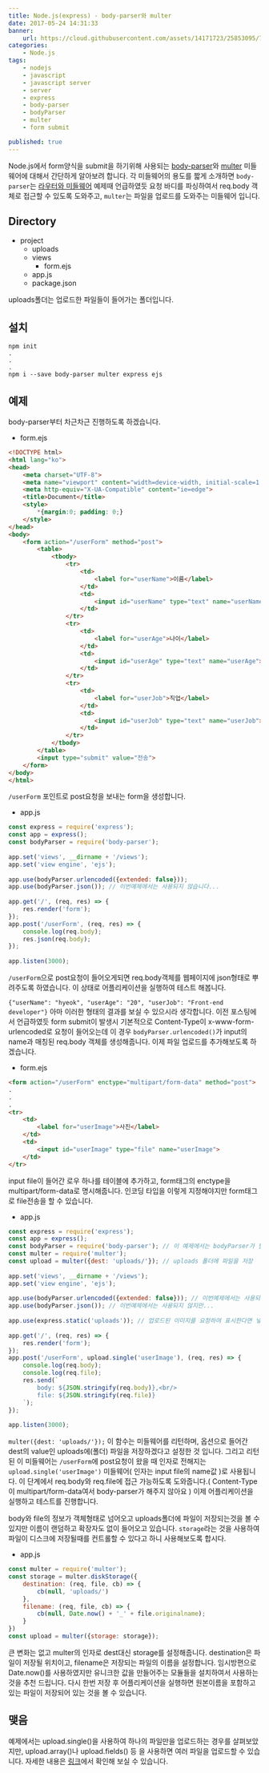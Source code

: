 ```yaml
---
title: Node.js(express) - body-parser와 multer
date: 2017-05-24 14:31:33
banner:
    url: https://cloud.githubusercontent.com/assets/14171723/25853095/7bf3be3a-3506-11e7-8421-0a2287dd6278.png
categories:
    - Node.js
tags:
    - nodejs
    - javascript
    - javascript server
    - server
    - express
    - body-parser
    - bodyParser
    - multer
    - form submit

published: true
---
```


[link1]: https://github.com/expressjs/body-parser
[link2]: https://github.com/expressjs/multer
[link3]: https://hyc7575.github.io/2017/05/16/2017-05-16-nodejs-express-router-middleware/

Node.js에서 form양식을 submit을 하기위해 사용되는 [body-parser][link1]와 [multer][link2] 미들웨어에 대해서 간단하게 알아보려 합니다. 각 미들웨어의 용도를 짧게 소개하면 `body-parser`는 [라우터와 미들웨어][link3] 예제때 언급하였듯 요청 바디를 파싱하여서 req.body 객체로 접근할 수 있도록 도와주고, `multer`는 파일을 업로드를 도와주는 미들웨어 입니다.

## Directory
- project
    - uploads
    - views
        - form.ejs
    - app.js
    - package.json

uploads폴더는 업로드한 파일들이 들어가는 폴더입니다.
## 설치
```
npm init
.
.
.
npm i --save body-parser multer express ejs
```

## 예제

body-parser부터 차근차근 진행하도록 하겠습니다.

- form.ejs
```html
<!DOCTYPE html>
<html lang="ko">
<head>
    <meta charset="UTF-8">
    <meta name="viewport" content="width=device-width, initial-scale=1.0">
    <meta http-equiv="X-UA-Compatible" content="ie=edge">
    <title>Document</title>
    <style>
        *{margin:0; padding: 0;}
    </style>
</head>
<body>
    <form action="/userForm" method="post">
        <table>
            <tbody>
                <tr>
                    <td>
                        <label for="userName">이름</label>
                    </td>
                    <td>
                        <input id="userName" type="text" name="userName">
                    </td>
                </tr>
                <tr>
                    <td>
                        <label for="userAge">나이</label>
                    </td>
                    <td>
                        <input id="userAge" type="text" name="userAge">
                    </td>
                </tr>
                <tr>
                    <td>
                        <label for="userJob">직업</label>
                    </td>
                    <td>
                        <input id="userJob" type="text" name="userJob">
                    </td>
                </tr>
            </tbody>
        </table>
        <input type="submit" value="전송">
    </form>
</body>
</html>
```
`/userForm` 포인트로 post요청을 보내는 form을 생성합니다.

- app.js
```javascript
const express = require('express');
const app = express();
const bodyParser = require('body-parser');
　
app.set('views', __dirname + '/views');
app.set('view engine', 'ejs');
　
app.use(bodyParser.urlencoded({extended: false}));
app.use(bodyParser.json()); // 이번예제에서는 사용되지 않습니다...
　
app.get('/', (req, res) => {
    res.render('form');
});
app.post('/userForm', (req, res) => {
    console.log(req.body);
    res.json(req.body);
});
　
app.listen(3000);
```
`/userForm`으로 post요청이 들어오게되면 req.body객체를 웹페이지에 json형태로 뿌려주도록 하였습니다. 이 상태로 어플리케이션을 실행하여 테스트 해봅니다.

`{"userName": "hyeok", "userAge": "20", "userJob": "Front-end developer"}` 아마 이러한 형태의 결과를 보실 수 있으시라 생각합니다. 이전 포스팅에서 언급하였듯 form submit이 발생시 기본적으로 Content-Type이 x-www-form-urlencoded로 요청이 들어오는데 이 경우 `bodyParser.urlencoded()`가 input의 name과 매칭된 req.body 객체를 생성해줍니다. 이제 파일 업로드를 추가해보도록 하겠습니다.

- form.ejs
```html
<form action="/userForm" enctype="multipart/form-data" method="post">
.
.
.
<tr>
    <td>
        <label for="userImage">사진</label>
    </td>
    <td>
        <input id="userImage" type="file" name="userImage">
    </td>
</tr>
```
input file이 들어간 로우 하나를 테이블에 추가하고, form태그의 enctype을 multipart/form-data로 명시해줍니다. 인코딩 타입을 이렇게 지정해야지만 form태그로 file전송을 할 수 있습니다.

- app.js
```javascript
const express = require('express');
const app = express();
const bodyParser = require('body-parser'); // 이 예제에서는 bodyParser가 필요하지 않지만...
const multer = require('multer');
const upload = multer({dest: 'uploads/'}); // uploads 폴더에 파일을 저장
　
app.set('views', __dirname + '/views');
app.set('view engine', 'ejs');
　
app.use(bodyParser.urlencoded({extended: false})); // 이번예제에서는 사용되지 않지만...
app.use(bodyParser.json()); // 이번예제에서는 사용되지 않지만...
　
app.use(express.static('uploads')); // 업로드된 이미지를 요청하여 표시한다면 넣어줍시다.
　
app.get('/', (req, res) => {
    res.render('form');
});
app.post('/userForm', upload.single('userImage'), (req, res) => {
    console.log(req.body);
    console.log(req.file);
    res.send(`
        body: ${JSON.stringify(req.body)},<br/>
        file: ${JSON.stringify(req.file)}
    `);
});
　
app.listen(3000);
```
`multer({dest: 'uploads/'});` 이 함수는 미들웨어를 리턴하며, 옵션으로 들어간 dest의 value인 uploads에(폴더) 파일을 저장하겠다고 설정한 것 입니다. 그리고 리턴된 이 미들웨어는 `/userForm`에 post요청이 왔을 때 인자로 전해지는 `upload.single('userImage')` 미들웨어( 인자는 input file의 name값 )로 사용됩니다. 이 단계에서 req.body와 req.file에 접근 가능하도록 도와줍니다.( Content-Type이 multipart/form-data여서 body-parser가 해주지 않아요 ) 이제 어플리케이션을 실행하고 테스트를 진행합니다.

body와 file의 정보가 객체형태로 넘어오고 uploads폴더에 파일이 저장되는것을 볼 수 있지만 이름이 랜덤하고 확장자도 없이 들어오고 있습니다. `storage`라는 것을 사용하여 파일이 디스크에 저장될때를 컨트롤할 수 있다고 하니 사용해보도록 합시다.
- app.js
```javascript
const multer = require('multer');
const storage = multer.diskStorage({
    destination: (req, file, cb) => {
        cb(null, 'uploads/')
    },
    filename: (req, file, cb) => {
        cb(null, Date.now() + '_' + file.originalname);
    }
})
const upload = multer({storage: storage});
```
큰 변화는 없고 multer의 인자로 dest대신 storage를 설정해줍니다. destination은 파일이 저장될 위치이고, filename은 저장되는 파일의 이름을 설정합니다. 임시방편으로 Date.now()를 사용하였지만 유니크한 값을 만들어주는 모듈들을 설치하여서 사용하는 것을 추천 드립니다. 다시 한번 저장 후 어플리케이션을 실행하면 원본이름을 포함하고 있는 파일이 저장되어 있는 것을 볼 수 있습니다.

## 맺음
예제에서는 upload.single()을 사용하여 하나의 파일만을 업로드하는 경우를 살펴보았지만, upload.array()나 upload.fields() 등 을 사용하면 여러 파일을 업로드할 수 있습니다. 자세한 내용은 [링크][link2]에서 확인해 보실 수 있습니다.
